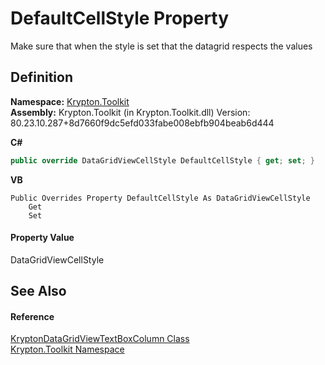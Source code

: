 # DefaultCellStyle Property


Make sure that when the style is set that the datagrid respects the values



## Definition
**Namespace:** <a href="79d2eac2-21f4-54ff-7552-b20c33c30600.md">Krypton.Toolkit</a>  
**Assembly:** Krypton.Toolkit (in Krypton.Toolkit.dll) Version: 80.23.10.287+8d7660f9dc5efd033fabe008ebfb904beab6d444

**C#**
``` C#
public override DataGridViewCellStyle DefaultCellStyle { get; set; }
```
**VB**
``` VB
Public Overrides Property DefaultCellStyle As DataGridViewCellStyle
	Get
	Set
```



#### Property Value
DataGridViewCellStyle

## See Also


#### Reference
<a href="69125ead-d46f-8275-1a1c-3892aadc6dd8.md">KryptonDataGridViewTextBoxColumn Class</a>  
<a href="79d2eac2-21f4-54ff-7552-b20c33c30600.md">Krypton.Toolkit Namespace</a>  
